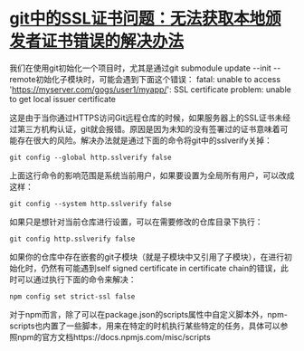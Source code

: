 # [git中的SSL证书问题：无法获取本地颁发者证书错误的解决办法](https://github.com/goohugo/myblog/issues/10)

我们在使用git初始化一个项目时，尤其是通过git submodule update --init --remote初始化子模块时，可能会遇到下面这个错误：
fatal: unable to access 'https://myserver.com/gogs/user1/myapp/': SSL certificate problem: unable to get local issuer certificate

这是由于当你通过HTTPS访问Git远程仓库的时候，如果服务器上的SSL证书未经过第三方机构认证，git就会报错。原因是因为未知的没有签署过的证书意味着可能存在很大的风险。解决办法就是通过下面的命令将git中的sslverify关掉：
```
git config --global http.sslverify false
```
上面这行命令的影响范围是系统当前用户，如果要设置为全局所有用户，可以改成这样：
```
git config --system http.sslverify false
```
如果只是想针对当前仓库进行设置，可以在需要修改的仓库目录下执行：
```
git config http.sslverify false
```
如果你的仓库中存在嵌套的git子模块（就是子模块中又引用了子模块），在进行初始化时，仍然有可能遇到self signed certificate in certificate chain的错误，此时可以通过执行下面的命令来解决：
```
npm config set strict-ssl false
```
对于npm而言，除了可以在package.json的scripts属性中自定义脚本外，npm-scripts也内置了一些脚本，用来在特定的时机执行某些特定的任务，具体可以参照npm的官方文档https://docs.npmjs.com/misc/scripts